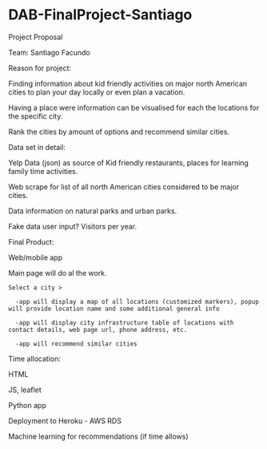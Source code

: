 # DAB-FinalProject-Santiago

Project Proposal

Team: Santiago Facundo


Reason for project: 

  Finding information about kid friendly activities on major north American cities to plan your day locally or even plan a vacation.

  Having a place were information can be visualised for each the locations for the specific city.

  Rank the cities by amount of options and recommend similar cities.


Data set in detail:

  Yelp Data (json) as source of Kid friendly restaurants, places for learning family time activities.

  Web scrape for list of all north American cities considered to be major cities.

  Data information on natural parks and urban parks.

  Fake data user input? Visitors per year.


Final Product:

  Web/mobile app

  Main page will do al the work.

    Select a city > 

      -app will display a map of all locations (customized markers), popup will provide location name and some additional general info

      -app will display city infrastructure table of locations with contact details, web page url, phone address, etc.
  
      -app will recommend similar cities


Time allocation:

  HTML

  JS, leaflet

  Python app

  Deployment to Heroku -  AWS RDS

  Machine learning for recommendations (if time allows)
